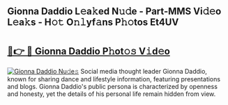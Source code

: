 ## Gionna Daddio L𝚎a𝚔ed N𝚞𝚍e - Part-MMS Vi𝚍𝚎o L𝚎a𝚔s - H𝚘𝚝 O𝚗𝚕yf𝚊ns P𝚑𝚘tos Et4UV

# <h2><a href="http://kfc3a5n.oniu.top/?m=Gionna+Daddio">🔗👉 🔴 Gionna Daddio P𝚑ot𝚘𝚜 V𝚒d𝚎o</a></h2>

[![Gionna Daddio Nu𝚍e𝚜](https://i.imgur.com/0qMVB7G.gif)](http://kfc3a5n.oniu.top/?m=Gionna+Daddio)
Social media thought leader Gionna Daddio, known for sharing dance and lifestyle information, featuring presentations and blogs. Gionna Daddio's public persona is characterized by openness and honesty, yet the details of his personal life remain hidden from view.  
